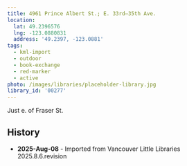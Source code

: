 ```yaml
---
title: 4961 Prince Albert St.; E. 33rd—35th Ave.
location:
  lat: 49.2396576
  lng: -123.0880831
  address: '49.2397, -123.0881'
tags:
  - kml-import
  - outdoor
  - book-exchange
  - red-marker
  - active
photo: /images/libraries/placeholder-library.jpg
library_id: '00277'
---
```

Just e. of Fraser St.

## History
- **2025-Aug-08** - Imported from Vancouver Little Libraries 2025.8.6.revision
